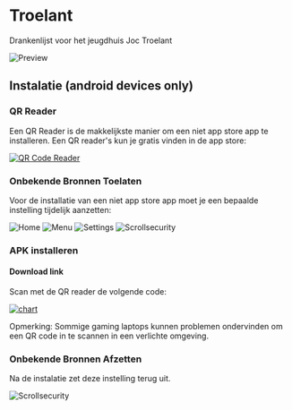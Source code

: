 # Troelant
Drankenlijst voor het jeugdhuis Joc Troelant

![Preview](preview.png)

## Instalatie (android devices only)

### QR Reader

Een QR Reader is de makkelijkste manier om een niet app store app te installeren. Een QR reader's kun je gratis vinden in de app store:

[ ![QR Code Reader](qr-code-reader.png) ](https://play.google.com/store/apps/details?id=me.scan.android.client&hl=nl)

### Onbekende Bronnen Toelaten

Voor de installatie van een niet app store app moet je een bepaalde instelling tijdelijk aanzetten:

![Home](instal-1.png)
![Menu](instal-2.png)
![Settings](instal-3.png)
![Scrollsecurity](instal-4.png)

### APK installeren

#### Download link
Scan met de QR reader de volgende code: 

[ ![chart](chart.png) ](https://build.phonegap.com/apps/1823694/share)

Opmerking: Sommige gaming laptops kunnen problemen ondervinden om een QR code in te scannen in een verlichte omgeving. 

### Onbekende Bronnen Afzetten

Na de instalatie zet deze instelling terug uit.

![Scrollsecurity](instal-4.png)